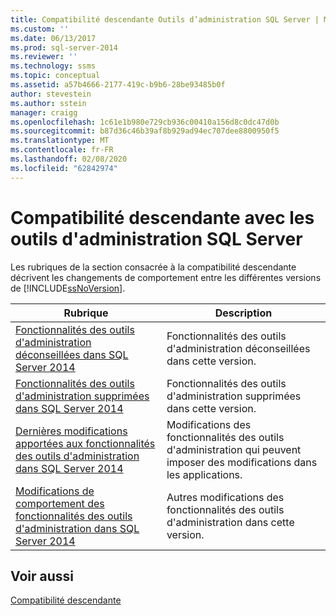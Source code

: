 ```yaml
---
title: Compatibilité descendante Outils d’administration SQL Server | Microsoft Docs
ms.custom: ''
ms.date: 06/13/2017
ms.prod: sql-server-2014
ms.reviewer: ''
ms.technology: ssms
ms.topic: conceptual
ms.assetid: a57b4666-2177-419c-b9b6-28be93485b0f
author: stevestein
ms.author: sstein
manager: craigg
ms.openlocfilehash: 1c61e1b980e729cb936c00410a156d8c0dc47d0b
ms.sourcegitcommit: b87d36c46b39af8b929ad94ec707dee8800950f5
ms.translationtype: MT
ms.contentlocale: fr-FR
ms.lasthandoff: 02/08/2020
ms.locfileid: "62842974"
---
```

# <a name="sql-server-management-tools-backward-compatibility"></a>Compatibilité descendante avec les outils d'administration SQL Server
  Les rubriques de la section consacrée à la compatibilité descendante décrivent les changements de comportement entre les différentes versions de [!INCLUDE[ssNoVersion](../includes/ssnoversion-md.md)].  
  
|**Rubrique**|**Description**|  
|---------------|---------------------|  
|[Fonctionnalités des outils d'administration déconseillées dans SQL Server 2014](../../2014/database-engine/deprecated-management-tools-features-in-sql-server-2014.md)|Fonctionnalités des outils d'administration déconseillées dans cette version.|  
|[Fonctionnalités des outils d'administration supprimées dans SQL Server 2014](../../2014/database-engine/discontinued-management-tools-features-in-sql-server-2014.md)|Fonctionnalités des outils d'administration supprimées dans cette version.|  
|[Dernières modifications apportées aux fonctionnalités des outils d'administration dans SQL Server 2014](../../2014/database-engine/breaking-changes-to-management-tools-features-in-sql-server-2014.md)|Modifications des fonctionnalités des outils d'administration qui peuvent imposer des modifications dans les applications.|  
|[Modifications de comportement des fonctionnalités des outils d'administration dans SQL Server 2014](../../2014/database-engine/behavior-changes-to-management-tools-features-in-sql-server-2014.md)|Autres modifications des fonctionnalités des outils d'administration dans cette version.|  
  
## <a name="see-also"></a>Voir aussi  
 [Compatibilité descendante](../../2014/getting-started/backward-compatibility.md)  
  
  
